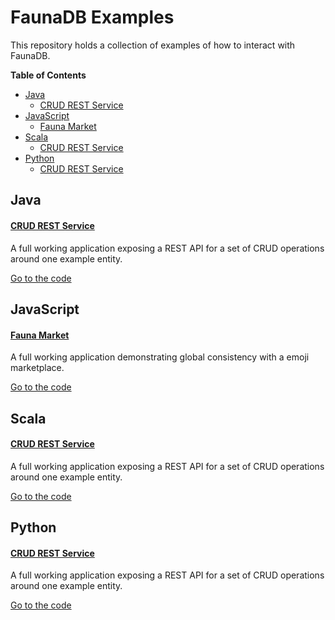 # FaunaDB Examples

This repository holds a collection of examples of how to interact with FaunaDB.

__Table of Contents__

* [Java](#java)
  * [CRUD REST Service](java/faunadb-crud-example-app)
* [JavaScript](#javascript)
  * [Fauna Market](https://github.com/fauna/fauna-market)
* [Scala](#scala)
  * [CRUD REST Service](scala/faunadb-crud-example-app)
* [Python](#python)
  * [CRUD REST Service](python/faunadb-crud-example-app)

## Java
#### [CRUD REST Service](java/faunadb-crud-example-app)
A full working application exposing a REST API for a set of CRUD operations around one example entity. 

[Go to the code](java/faunadb-crud-example-app)

## JavaScript
#### [Fauna Market](https://github.com/fauna/fauna-market)
A full working application demonstrating global consistency with a emoji marketplace.

[Go to the code](https://github.com/fauna/fauna-market)

## Scala
#### [CRUD REST Service](scala/faunadb-crud-example-app)
A full working application exposing a REST API for a set of CRUD operations around one example entity.

[Go to the code](scala/faunadb-crud-example-app)

## Python
#### [CRUD REST Service](python/faunadb-crud-example-app)
A full working application exposing a REST API for a set of CRUD operations around one example entity.

[Go to the code](python/faunadb-crud-example-app)
